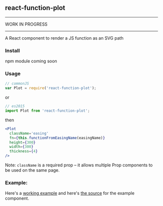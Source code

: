 ## react-function-plot

___
WORK IN PROGRESS  
___

A React component to render a JS function as an SVG path

### Install

npm module coming soon

### Usage

```jsx
// commonJS
var Plot = require('react-function-plot');
```

or

```jsx
// es2015
import Plot from 'react-function-plot';
```
then

```jsx
<Plot
  className='easing'
  fn={this.functionFromEasingName(easingName)}
  height={300}
  width={300}
  thickness={4}
/>
```

Note: `className` is a required prop – it allows multiple Prop components to be used on the same page. 

### Example:

Here's a [working example](http://anguscroll.com/react-function-plot/) and here's [the source](https://github.com/angus-c/react-function-plot/blob/gh-pages/examples.jsx) for the
example component.  

